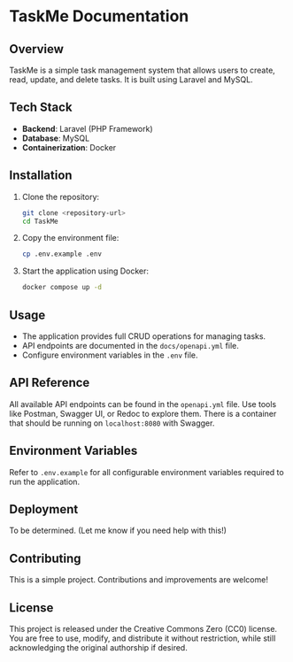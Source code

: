 # TaskMe Documentation

## Overview
TaskMe is a simple task management system that allows users to create, read, update, and delete tasks. It is built using Laravel and MySQL.

## Tech Stack
- **Backend**: Laravel (PHP Framework)
- **Database**: MySQL
- **Containerization**: Docker

## Installation
1. Clone the repository:
   ```sh
   git clone <repository-url>
   cd TaskMe
   ```
2. Copy the environment file:
   ```sh
   cp .env.example .env
   ```
3. Start the application using Docker:
   ```sh
   docker compose up -d
   ```


## Usage
- The application provides full CRUD operations for managing tasks.
- API endpoints are documented in the `docs/openapi.yml` file.
- Configure environment variables in the `.env` file.

## API Reference
All available API endpoints can be found in the `openapi.yml` file. Use tools like Postman, Swagger UI, or Redoc to explore them.
There is a container that should be running on `localhost:8080` with Swagger.
## Environment Variables
Refer to `.env.example` for all configurable environment variables required to run the application.

## Deployment
To be determined. (Let me know if you need help with this!)

## Contributing
This is a simple project. Contributions and improvements are welcome!

## License
This project is released under the Creative Commons Zero (CC0) license. You are free to use, modify, and distribute it without restriction, while still acknowledging the original authorship if desired.

